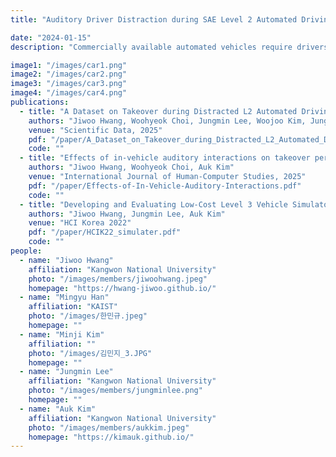 ```yaml
---
title: "Auditory Driver Distraction during SAE Level 2 Automated Driving"

date: "2024-01-15"
description: "Commercially available automated vehicles require drivers to remain attentive to the driving environment and be prepared to assume full control of the vehicle (i.e., perform a takeover) when critical incidents occur (e.g., sudden automation failures). Consequently, drivers are discouraged from engaging in non-driving tasks that cause visual or manual distractions. Although auditory interactions are often regarded as a safer alternative, they can nonetheless consume drivers' attentional resources, potentially impairing their responses to critical situations. This project investigated the extent to which various auditory interactions influence drivers' takeover performance during SAE Level 2 automated driving. To this end, we developed a low-cost, in-lab SAE Level 2 driving simulator, selected auditory and visual secondary tasks, and recruited 50 participants to measure takeover performance alongside multiple physiological signals and self-reported workload. The results indicate that, while the impact of auditory tasks was less pronounced than that of visual tasks, high-workload auditory tasks nonetheless decreased takeover performance. Furthermore, the findings demonstrate the feasibility of detecting such impairments through physiological signals. Additionally, when engaged in auditory tasks, drivers exhibited behavior changes indicative of reduced resource allocation to secondary tasks under high-workload conditions."

image1: "/images/car1.png"
image2: "/images/car2.png"
image3: "/images/car3.png"
image4: "/images/car4.png"
publications:
  - title: "A Dataset on Takeover during Distracted L2 Automated Driving"
    authors: "Jiwoo Hwang, Woohyeok Choi, Jungmin Lee, Woojoo Kim, Jungwook Rhim, Auk Kim"
    venue: "Scientific Data, 2025"
    pdf: "/paper/A_Dataset_on_Takeover_during_Distracted_L2_Automated_Driving.pdf"
    code: ""
  - title: "Effects of in-vehicle auditory interactions on takeover performance in SAE L2 semi-automated vehicles"
    authors: "Jiwoo Hwang, Woohyeok Choi, Auk Kim"
    venue: "International Journal of Human-Computer Studies, 2025"
    pdf: "/paper/Effects-of-In-Vehicle-Auditory-Interactions.pdf"
    code: ""
  - title: "Developing and Evaluating Low-Cost Level 3 Vehicle Simulator"
    authors: "Jiwoo Hwang, Jungmin Lee, Auk Kim"
    venue: "HCI Korea 2022"
    pdf: "/paper/HCIK22_simulater.pdf"
    code: ""
people:
  - name: "Jiwoo Hwang"
    affiliation: "Kangwon National University"
    photo: "/images/members/jiwoohwang.jpeg"
    homepage: "https://hwang-jiwoo.github.io/"
  - name: "Mingyu Han"
    affiliation: "KAIST"
    photo: "/images/한민규.jpeg"
    homepage: ""
  - name: "Minji Kim"
    affiliation: ""
    photo: "/images/김민지_3.JPG"
    homepage: ""
  - name: "Jungmin Lee"
    affiliation: "Kangwon National University"
    photo: "/images/members/jungminlee.png"
    homepage: ""
  - name: "Auk Kim"
    affiliation: "Kangwon National University"
    photo: "/images/members/aukkim.jpeg"
    homepage: "https://kimauk.github.io/"
---
```

